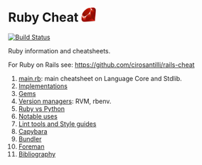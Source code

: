 # Ruby Cheat ![logo](logo.png)

[![Build Status](https://travis-ci.org/cirosantilli/ruby-cheat.svg?branch=master)](https://travis-ci.org/cirosantilli/ruby-cheat)

Ruby information and cheatsheets.

For Ruby on Rails see: <https://github.com/cirosantilli/rails-cheat>

1. [main.rb](main.rb): main cheatsheet on Language Core and Stdlib.
1. [Implementations](implementations.md)
1. [Gems](gems.md)
1. [Version managers](version-managers.md): RVM, rbenv.
1. [Ruby vs Python](vs-python.md)
1. [Notable uses](notable-uses.md)
1. [Lint tools and Style guides](lint-tools.md)
1. [Capybara](capybara/)
1. [Bundler](bundler/)
1. [Foreman](foreman.md)
1. [Bibliography](bibliography.md)
